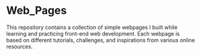 # Web_Pages

This repository contains a collection of simple webpages I built while learning and practicing front-end web development. Each webpage is based on different tutorials, challenges, and inspirations from various online resources.
